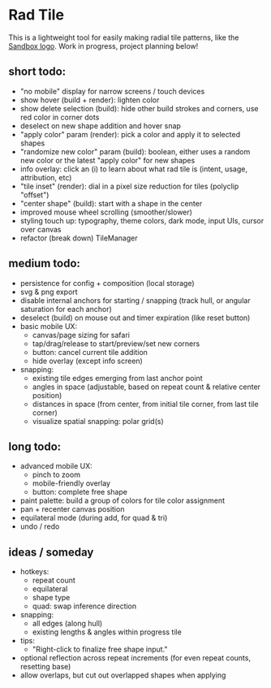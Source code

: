 # Rad Tile

This is a lightweight tool for easily making radial tile patterns, like the [Sandbox logo](https://sandbox.is). Work in progress, project planning below!

## short todo:

-   "no mobile" display for narrow screens / touch devices
-   show hover (build + render): lighten color
-   show delete selection (build): hide other build strokes and corners, use red color in corner dots
-   deselect on new shape addition and hover snap
-   "apply color" param (render): pick a color and apply it to selected shapes
-   "randomize new color" param (build): boolean, either uses a random new color or the latest "apply color" for new shapes
-   info overlay: click an (i) to learn about what rad tile is (intent, usage, attribution, etc)
-   "tile inset" (render): dial in a pixel size reduction for tiles (polyclip "offset")
-   "center shape" (build): start with a shape in the center
-   improved mouse wheel scrolling (smoother/slower)
-   styling touch up: typography, theme colors, dark mode, input UIs, cursor over canvas
-   refactor (break down) TileManager

## medium todo:

-   persistence for config + composition (local storage)
-   svg & png export
-   disable internal anchors for starting / snapping (track hull, or angular saturation for each anchor)
-   deselect (build) on mouse out and timer expiration (like reset button)
-   basic mobile UX:
    -   canvas/page sizing for safari
    -   tap/drag/release to start/preview/set new corners
    -   button: cancel current tile addition
    -   hide overlay (except info screen)
-   snapping:
    -   existing tile edges emerging from last anchor point
    -   angles in space (adjustable, based on repeat count & relative center position)
    -   distances in space (from center, from initial tile corner, from last tile corner)
    -   visualize spatial snapping: polar grid(s)

## long todo:

-   advanced mobile UX:
    -   pinch to zoom
    -   mobile-friendly overlay
    -   button: complete free shape
-   paint palette: build a group of colors for tile color assignment
-   pan + recenter canvas position
-   equilateral mode (during add, for quad & tri)
-   undo / redo

## ideas / someday

-   hotkeys:
    -   repeat count
    -   equilateral
    -   shape type
    -   quad: swap inference direction
-   snapping:
    -   all edges (along hull)
    -   existing lengths & angles within progress tile
-   tips:
    -   "Right-click to finalize free shape input."
-   optional reflection across repeat increments (for even repeat counts, resetting base)
-   allow overlaps, but cut out overlapped shapes when applying
